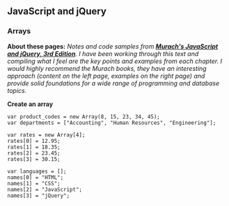 ## JavaScript and jQuery 

### Arrays

**About these pages:** *Notes and code samples from **[Murach's JavaScript and jQuery, 3rd Edition](https://www.murach.com/shop-books/web-development-books/murach-s-javascript-and-jquery-3rd-edition-detail)**. I have been working through this text and compiling what I feel are the key points and examples from each chapter. I would highly recommend the Murach books, they have an interesting approach (content on the left page, examples on the right page) and provide solid foundations for a wide range of programming and database topics.* 

**Create an array**

    var product_codes = new Array(8, 15, 23, 34, 45);
    var departments = ["Accounting", "Human Resources", "Engineering"];
    
    var rates = new Array[4];
    rates[0] = 12.95;
    rates[1] = 18.35;
    rates[2] = 23.45;
    rates[3] = 30.15;
    
    var languages = [];
    names[0] = "HTML";
    names[1] = "CSS";
    names[2] = "JavaScript";
    names[3] = "jQuery";